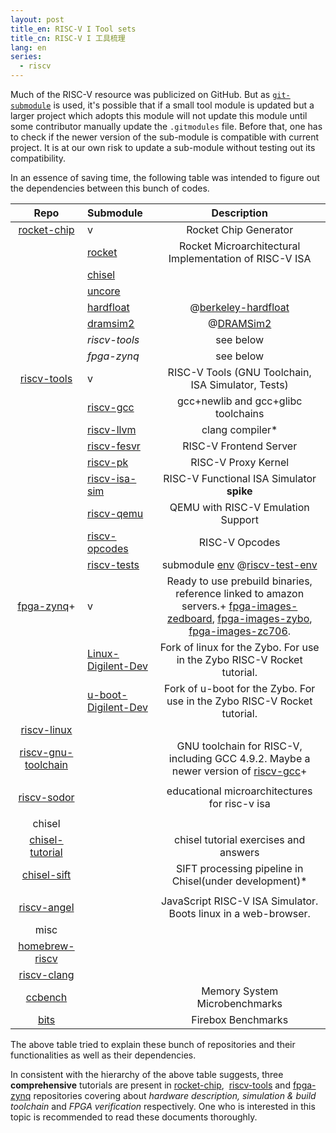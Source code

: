 ```yaml
---
layout: post
title_en: RISC-V I Tool sets
title_cn: RISC-V I 工具梳理
lang: en
series:
  - riscv
---
```


Much of the RISC-V resource was publicized on GitHub. But as [`git-submodule`](http://git-scm.com/book/en/Git-Tools-Submodules) is used, it's possible that if a small tool module is updated but a larger project which adopts this module will not update this module until some contributor manually update the `.gitmodules` file. Before that, one has to check if the newer version of the sub-module is compatible with current project. It is at our own risk to update a sub-module without testing out its compatibility.

In an essence of saving time, the following table was intended to figure out the dependencies between this bunch of codes.

| **Repo** | **Submodule** | **Description** |
| :----: | :---- | :----: |
| [rocket-chip](https://github.com/ucb-bar/rocket-chip) | v | Rocket Chip Generator |
| | [rocket](https://github.com/ucb-bar/rocket) | Rocket Microarchitectural Implementation of RISC-V ISA |
| | [chisel](https://github.com/ucb-bar/chisel) |
| | [uncore](https://github.com/ucb-bar/uncore) |
| | [hardfloat](https://github.com/ucb-bar/berkeley-hardfloat) | @[berkeley-hardfloat](https://github.com/ucb-bar/berkeley-hardfloat) |
| | [dramsim2](https://github.com/dramninjasUMD/DRAMSim2) | @[DRAMSim2](https://github.com/dramninjasUMD/DRAMSim2) |
| | _riscv-tools_ | see below |
| | _fpga-zynq_ | see below |
| [riscv-tools](https://github.com/ucb-bar/riscv-tools) | v | RISC-V Tools (GNU Toolchain, ISA Simulator, Tests) |
| | [riscv-gcc](https://github.com/ucb-bar/riscv-gcc) | gcc+newlib and gcc+glibc toolchains |
| | [riscv-llvm](https://github.com/ucb-bar/riscv-llvm) | clang compiler* |
| | [riscv-fesvr](https://github.com/ucb-bar/riscv-fesvr) | RISC-V Frontend Server |
| | [riscv-pk](https://github.com/ucb-bar/riscv-pk) | RISC-V Proxy Kernel |
| | [riscv-isa-sim](https://github.com/ucb-bar/riscv-isa-sim) | RISC-V Functional ISA Simulator **spike** |
| | [riscv-qemu](https://github.com/ucb-bar/riscv-qemu) | QEMU with RISC-V Emulation Support |
| | [riscv-opcodes](https://github.com/ucb-bar/riscv-opcodes) | RISC-V Opcodes |
| | [riscv-tests](https://github.com/ucb-bar/riscv-tests) | submodule [env](https://github.com/ucb-bar/riscv-test-env) @[riscv-test-env](https://github.com/ucb-bar/riscv-test-env) |
|  [fpga-zynq](https://github.com/ucb-bar/fpga-zynq)+ | v | Ready to use prebuild binaries, reference linked to amazon servers.+ [fpga-images-zedboard](https://github.com/ucb-bar/fpga-images-zedboard), [fpga-images-zybo](https://github.com/ucb-bar/fpga-images-zybo), [fpga-images-zc706](https://github.com/ucb-bar/fpga-images-zc706). |
| | [Linux-Digilent-Dev](https://github.com/ucb-bar/Linux-Digilent-Dev) | Fork of linux for the Zybo. For use in the Zybo RISC-V Rocket tutorial. |
| | [u-boot-Digilent-Dev](https://github.com/ucb-bar/u-boot-Digilent-Dev) | Fork of u-boot for the Zybo. For use in the Zybo RISC-V Rocket tutorial. |
| [riscv-linux](https://github.com/ucb-bar/riscv-linux) | |
| [riscv-gnu-toolchain](https://github.com/ucb-bar/riscv-gnu-toolchain) | | GNU toolchain for RISC-V, including GCC 4.9.2\. Maybe a newer version of [riscv-gcc](https://github.com/ucb-bar/riscv-gcc)+ |
| | |
| [riscv-sodor](https://github.com/ucb-bar/riscv-sodor) | | educational microarchitectures for risc-v isa |
| | |
| chisel |
| [chisel-tutorial](https://github.com/ucb-bar/chisel-tutorial) | | chisel tutorial exercises and answers |
| [chisel-sift](https://github.com/ucb-bar/chisel-sift) | | SIFT processing pipeline in Chisel(under development)* |
| | |
| [riscv-angel](https://github.com/ucb-bar/riscv-angel) | | JavaScript RISC-V ISA Simulator. Boots linux in a web-browser. |
| misc |
| [homebrew-riscv](https://github.com/ucb-bar/homebrew-riscv) | | |
| [riscv-clang](https://github.com/ucb-bar/riscv-clang) | | |
| [ccbench](https://github.com/ucb-bar/ccbench) | | Memory System Microbenchmarks |
| [bits](https://github.com/ucb-bar/bits) | | Firebox Benchmarks |

The above table tried to explain these bunch of repositories and their functionalities as well as their dependencies.

In consistent with the hierarchy of the above table suggests, three **comprehensive** tutorials are present in [rocket-chip](https://github.com/ucb-bar/rocket-chip),  [riscv-tools](https://github.com/ucb-bar/riscv-tools) and [fpga-zynq](https://github.com/ucb-bar/fpga-zynq) repositories covering about _hardware description, simulation & build toolchain_ and _FPGA verification_ respectively. One who is interested in this topic is recommended to read these documents thoroughly.
